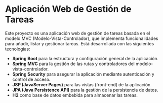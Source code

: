 # Aplicación Web de Gestión de Tareas

Este proyecto es una aplicación web de gestión de tareas basada en el modelo MVC (Modelo-Vista-Controlador), que implementa funcionalidades para añadir, listar y gestionar tareas. Está desarrollada con las siguientes tecnologías:

- **Spring Boot** para la estructura y configuración general de la aplicación.
- **Spring MVC** para la gestión de las rutas y controladores del modelo-vista-controlador.
- **Spring Security** para asegurar la aplicación mediante autenticación y control de acceso.
- **JSP (JavaServer Pages)** para las vistas (front-end) de la aplicación.
- **JPA (Java Persistence API)** para la gestión de la persistencia de datos.
- **H2** como base de datos embebida para almacenar las tareas.
